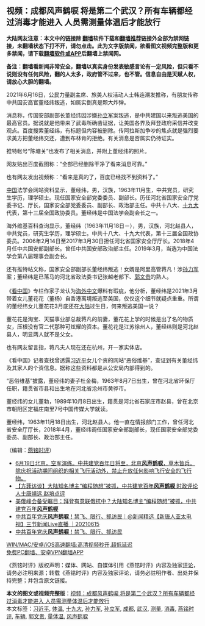  <h2>视频：成都风声鹤唳 将是第二个武汉？所有车辆都经过消毒才能进入 人员需测量体温后才能放行</h2> <p class="notice"><b>大陆网友注意：本文中的链接除 <a href="https://github.com/bannedbook/fanqiang" >翻墙</a>软件下载和<a href="https://github.com/killgcd/justmysocks/blob/master/README.md">翻墙推荐</a>链接外全部为禁网链接，未翻墙状态下打不开，请勿点击。此为文字版禁闻，欲看图文视频完整版和更多禁闻，请下载<a href="https://github.com/bannedbook/fanqiang">翻墙软件或APP</a>后翻墙上禁闻网。</p><p>备注：翻墙看新闻非常安全，翻墙以真实身份发表敏感言论有一定风险，但只看不说则没有任何风险，翻的人太多，政府管不过来，也不管。信息自由是天赋人权，请放心大胆的翻墙。</b></p>  <div class="entry"> <p></p> <p>2021年6月16日&#65292;公民力量副主席&#12289;旅美人权活动人士韩连潮发推称&#65292;有朋友传称中共国安高官董经纬叛逃&#65292;如属实倒真是颗大炸弹&#12290;</p> <p>   消息称&#65292;传国安部副部长董经纬因涉嫌<a href="https://www.bannedbook.org/bnews/tag/%e5%ad%99%e7%ab%8b%e5%86%9b/" class="st_tag internal_tag" rel="tag" title="标签 孙立军 下的日志">孙立军</a>案叛逃&#65292;是中共建国以来叛逃美国的最高官员&#12290;据说就是他带来了武毒所确凿证据&#65292;让美国各界及拜登政府采信并改变观点&#12290;百度搜索董经纬&#65292;有标题但内容被删除&#12290;传阿拉斯加争吵的焦点就是强烈要求美方把董经纬交还&#65292;遭到布林肯的拒绝&#12290;有关消息是否属实仍待证实&#12290;</p> <p>推特帐号&#8220;陈塘关&#8221;也发布了相关消息&#65292;并附上董经纬的照片&#12290;</p>  <p>网友贴出百度截图称&#65306;&#8220;全部已经删除干净了看来消息可靠&#12290;&#8221;</p> <p>也有网友发出视频称&#65306;&#8220;看来是真的了&#65292;百度已经找不到资料了&#12290;&#8221;</p> <p><span class='wp_keywordlink_affiliate'><a href="https://www.bannedbook.org/" title="中国" target="_blank">中国</a></span>法学会网站资料显示&#65292;董经纬&#65292;男&#65292;汉族&#65292;1963年11月生&#65292;中共党员&#65292;研究生学历&#65292;理学硕士&#12290;现任国家安全部党委委员&#12289;副部长&#12290;历任河北省国家安全厅党委书记&#12289;厅长&#65292;国家安全部党委委员&#12289;副部长&#12289;政治部主任&#12290;中共十八大&#12289;<a href="https://www.bannedbook.org/bnews/tag/%e5%8d%81%e4%b9%9d%e5%a4%a7/" class="st_tag internal_tag" rel="tag" title="标签 十九大 下的日志">十九大</a>代表&#65292;第十三届全国政协委员&#12290;董经纬是中国法学会副会长之一&#12290;</p> <p>海外维基百科查询显示&#65292;董经纬&#65288;1963年11月18日&#65293;&#65289;&#65292;男&#65292;汉族&#65292;河北赵县人&#65292;中共党员&#65292;研究生学历&#65292;理学硕士&#12290;中共十八大&#12289;十九大代表&#65292;第十三届全国政协委员&#12290;2006年2月14日至2017年3月30日担任河北省国家安全厅厅长&#12290;2018年4月任中共国安部副部长&#12290;曾任中共国安部政治部主任&#12290;2019年3月&#65292;当选为中国法学会第八届理事会副会长&#12290;</p>  <p>   还有推特帖文称&#65292;国家安全部副部长董经纬叛逃&#65281;女婿是阿里高管蒋凡&#65281;涉<a href="https://www.bannedbook.org/bnews/tag/%E5%AD%99%E5%8A%9B%E5%86%9B/" class="st_tag internal_tag" rel="tag" title="标签 孙力军 下的日志">孙力军</a>案&#65307;董经纬是已落马的河北省政法委书记张越老部下&#12289;<a href="https://www.bannedbook.org/bnews/tag/%e9%83%ad%e6%96%87%e8%b4%b5/" class="st_tag internal_tag" rel="tag" title="标签 郭文贵 下的日志">郭文贵</a>的熟人&#12290; <br />&nbsp;<br />&#12298;<span class='wp_keywordlink_affiliate'><a href="https://www.secretchina.com/" title="看中国" target="_blank">看中国</a></span>&#12299;专栏作家子龙认为<span class='wp_keywordlink_affiliate'><a href="https://99cn.info/" title="海外中文" target="_blank">海外中文</a></span>爆料有瑕疵&#65292;他分析&#65292;董经纬是2021年3月带着女儿董花花&#65288;董杨&#65289;自香港离境叛逃至美国&#65292;仅仅这个细节就疑点重重&#12290;所谓的董经纬女儿董花花3月底还在<span class='wp_keywordlink_affiliate'><a href="https://www.bannedbook.org/" title="大陆" target="_blank">大陆</a></span>过生日&#65292;何来叛逃美国一说&#65311;</p> <p>董花花是淘宝&#12289;天猫事业部总裁蒋凡的前妻&#65292;董花花上学的时候是出了名的物质女&#65292;压根没有官二代那种可炫耀的资本&#12290;董花花是江苏徐州人&#65292;董经纬则是河北赵县人&#65292;明显两人就不是父女&#12290;</p> <p>也有网友留言指&#65292;蒋凡夫人现在还在杭州&#65292;开一家实体店&#12290;</p> <p>&#12298;看中国&#12299;记者查找曾透露<a href="https://www.bannedbook.org/bnews/tag/%e4%b9%a0%e8%bf%91%e5%b9%b3/" class="st_tag internal_tag" rel="tag" title="标签 习近平 下的日志">习近平</a>女儿个资的网站&#8220;恶俗维基&#8221;&#65292;查证到有关董经纬及其家人的个资信息&#12290;据称这些资料都是从公安局内部得到的&#12290;</p>  <p>   &#8220;恶俗维基&#8221;披露&#65292;董经纬的妻子杜金梅&#65292;1963年8月7日出生&#65292;曾在河北省环保厅任职&#65292;籍贯省市县和出生地在河北省沧州市黄骅市&#12290;</p> <p>董经纬的女儿董勃&#65292;1989年10月8日出生&#65292;籍贯是河北省石家庄市赵县&#65292;曾在北京市朝阳区定福庄南里7号中国传媒大学就读&#12290;</p> <p>董经纬&#65292;1963年11月18日出生&#65292;河北赵县人&#12290;他一直在情报部门工作&#65292;曾任河北省安全厅厅长&#65292;2018年4月&#65292;董经纬调任国家安全部副部长&#65292;现任国家安全部党委委员&#12289;副部长&#12289;政治部主任&#12290;</p> <p>&#65288;编辑&#65306;<a href="https://www.bannedbook.org/bnews/tag/%e7%87%95%e9%93%ad%e6%97%b6%e8%af%84/" class="st_tag internal_tag" rel="tag" title="标签 燕铭时评 下的日志">燕铭时评</a>&#65289;</p>  <ul class='op-related-articles' title='相关阅读'> <li><a href='https://www.bannedbook.org/bnews/bannedvideo/20210619/1570077.html' target='_blank'>6月19日北京，空军演练。中共建党百年日将至，北京<b>风声鹤唳</b>，草木皆兵。除庆祝活动期间组织的相关飞行活动外，禁止升放任何影响飞行安全的飞行物。</a></li> <li><a href='https://www.bannedbook.org/bnews/bannedvideo/20210618/1569059.html' target='_blank'>【方菲访谈】大陆知名博主“编程随想”被抓，中共建党百年<b>风声鹤唳</b> 时政评论人士唐靖远 赵培点评</a></li> <li><a href='https://www.bannedbook.org/bnews/comments/20210617/1568395.html' target='_blank'>美俄峰会备受瞩目：拜登有意联俄抗中？大陆知名博主“编程随想”被抓，中共建党百年<b>风声鹤唳</b></a></li> <li><a href='https://www.bannedbook.org/bnews/bannedvideo/20210615/1567186.html' target='_blank'>中共百年党庆<b>风声鹤唳</b>！禁飞、限行、抓访民｜@新闻精选【新唐人亚太电视】三节新闻Live直播 ｜20210615</a></li> <li><a href='https://www.bannedbook.org/bnews/taiwannews/20210615/1566944.html' target='_blank'>中共百年党庆<b>风声鹤唳</b>！禁飞、限行、抓访民</a></li> </ul> <p class="texttj"> <a href="https://github.com/bannedbook/fanqiang/wiki/V2ray%E6%9C%BA%E5%9C%BA" target="_blank">WIN/MAC/安卓/iOS高速翻墙:高清视频秒开,超低延迟</a><br/> <a href="https://github.com/bannedbook/fanqiang/wiki/%E7%A6%81%E9%97%BB%E7%BD%91%E5%AE%89%E5%8D%93%E7%BF%BB%E5%A2%99%E6%96%B0%E9%97%BBAPP" target="_blank">免费PC翻墙、安卓VPN翻墙APP</a></p><p>&#12298;燕铭时评&#12299;版权声明&#65306;媒体&#12289;网站&#12289;自媒体引用&#12298;燕铭时评&#12299;内容及独家<span class='wp_keywordlink_affiliate'><a href="https://www.bannedbook.org/bnews/comments/" title="新闻评论" target="_blank">评论</a></span>&#65292;请务必注明来源&#65307;转载&#12298;燕铭时评&#12299;内容及独家评论&#65292;请务必註明作者&#12289;出处并保持完整&#65307;并包含原文链接&#12290;   </p><a name='sharetosocial'></a>       <div><b>本文的图文或视频完整版</b>：<a href='https://www.bannedbook.org/bnews/comments/20210621/1570919.html'>视频：成都风声鹤唳 将是第二个武汉？所有车辆都经过消毒才能进入 人员需测量体温后才能放行</a></div>  </div><!--END ENTRY--> <div class="postfooter"> <div>本文标签：<a href="https://www.bannedbook.org/bnews/tag/%e4%b9%a0%e8%bf%91%e5%b9%b3/" rel="tag">习近平</a>, <a href="https://www.bannedbook.org/bnews/tag/%E4%BD%93%E6%B8%A9/" rel="tag">体温</a>, <a href="https://www.bannedbook.org/bnews/tag/%e5%8d%81%e4%b9%9d%e5%a4%a7/" rel="tag">十九大</a>, <a href="https://www.bannedbook.org/bnews/tag/%E5%AD%99%E5%8A%9B%E5%86%9B/" rel="tag">孙力军</a>, <a href="https://www.bannedbook.org/bnews/tag/%e5%ad%99%e7%ab%8b%e5%86%9b/" rel="tag">孙立军</a>, <a href="https://www.bannedbook.org/bnews/tag/%e6%88%90%e9%83%bd/" rel="tag">成都</a>, <a href="https://www.bannedbook.org/bnews/tag/%e6%ad%a6%e6%b1%89/" rel="tag">武汉</a>, <a href="https://www.bannedbook.org/bnews/tag/%E6%B5%8B%E9%87%8F/" rel="tag">测量</a>, <a href="https://www.bannedbook.org/bnews/tag/%E6%B6%88%E6%AF%92/" rel="tag">消毒</a>, <a href="https://www.bannedbook.org/bnews/tag/%e7%87%95%e9%93%ad%e6%97%b6%e8%af%84/" rel="tag">燕铭时评</a>, <a href="https://www.bannedbook.org/bnews/tag/%E8%BD%A6%E8%BE%86/" rel="tag">车辆</a>, <a href="https://www.bannedbook.org/bnews/tag/%e9%83%ad%e6%96%87%e8%b4%b5/" rel="tag">郭文贵</a>, <a href="https://www.bannedbook.org/bnews/tag/%E9%87%8F%E4%BD%93%E6%B8%A9/" rel="tag">量体温</a>, <a href="https://www.bannedbook.org/bnews/tag/%E9%A3%8E%E5%A3%B0%E9%B9%A4%E5%94%B3/" rel="tag">风声鹤唳</a></div>  </div><!--END POSTFOOTER--> 